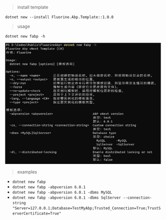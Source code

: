> install template

`dotnet new --install Fluorine.Abp.Template::1.0.0`

> usage

`dotnet new fabp -h`

![help](doc/images/help.png)

> examples

- `dotnet new fabp`
- `dotnet new fabp -abpversion 6.0.1`
- `dotnet new fabp -abpversion 6.0.1 -dbms MySQL`
- `dotnet new fabp -abpversion 6.0.1 -dbms SqlServer --connection-string "Server=127.0.0.1;Database=TestMyAbp;Trusted_Connection=True;TrustServerCertificate=True"
`